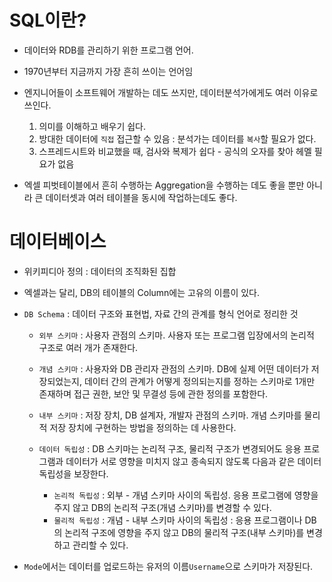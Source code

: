 # SQL이란?
- 데이터와 RDB를 관리하기 위한 프로그램 언어.
- 1970년부터 지금까지 가장 흔히 쓰이는 언어임
- 엔지니어들이 소프트웨어 개발하는 데도 쓰지만, 데이터분석가에게도 여러 이유로 쓰인다.  
  1. 의미를 이해하고 배우기 쉽다.
  2. 방대한 데이터에 `직접` 접근할 수 있음 : 분석가는 데이터를 `복사`할 필요가 없다.
  3. 스프레드시트와 비교했을 때, 검사와 복제가 쉽다 - 공식의 오자를 찾아 헤멜 필요가 없음

- 엑셀 피벗테이블에서 흔히 수행하는 Aggregation을 수행하는 데도 좋을 뿐만 아니라 큰 데이터셋과 여러 테이블을 동시에 작업하는데도 좋다.

# 데이터베이스
- 위키피디아 정의 : 데이터의 조직화된 집합
- 엑셀과는 달리, DB의 테이블의 Column에는 고유의 이름이 있다.

- `DB Schema` : 데이터 구조와 표현법, 자료 간의 관계를 형식 언어로 정리한 것
  - `외부 스키마` : 사용자 관점의 스키마. 사용자 또는 프로그램 입장에서의 논리적 구조로 여러 개가 존재한다.
  - `개념 스키마` : 사용자와 DB 관리자 관점의 스키마. DB에 실제 어떤 데이터가 저장되었는지, 데이터 간의 관계가 어떻게 정의되는지를 정하는 스키마로 1개만 존재하며 접근 권한, 보안 및 무결성 등에 관한 정의를 포함한다.
  - `내부 스키마` : 저장 장치, DB 설계자, 개발자 관점의 스키마. 개념 스키마를 물리적 저장 장치에 구현하는 방법을 정의하는 데 사용한다. 

  - `데이터 독립성` : DB 스키마는 논리적 구조, 물리적 구조가 변경되어도 응용 프로그램과 데이터가 서로 영향을 미치지 않고 종속되지 않도록 다음과 같은 데이터 독립성을 보장한다.
      - `논리적 독립성` : 외부 - 개념 스키마 사이의 독립성. 응용 프로그램에 영향을 주지 않고 DB의 논리적 구조(개념 스키마)를 변경할 수 있다.
      - `물리적 독립성` : 개념 - 내부 스키마 사이의 독립성 : 응용 프로그램이나 DB의 논리적 구조에 영향을 주지 않고 DB의 물리적 구조(내부 스키마)를 변경하고 관리할 수 있다.

- `Mode`에서는 데이터를 업로드하는 유저의 이름`Username`으로 스키마가 저장된다. 